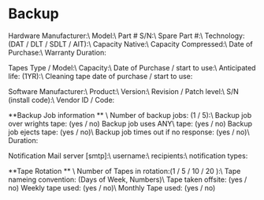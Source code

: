 # Backup

Hardware Manufacturer:\\
Model:\\
Part # S/N:\\
Spare Part #:\\
Technology: (DAT / DLT / SDLT / AIT):\\
Capacity Native:\\
Capacity Compressed:\\
Date of Purchase:\\
Warranty Duration:

Tapes Type / Model:\\
Capacity:\\
Date of Purchase / start to use:\\
Anticipated life: (1YR):\\
Cleaning tape date of purchase / start to use:

Software Manufacturer:\\
Product:\\
Version:\\
Revision / Patch level:\\
S/N (install code):\\
Vendor ID / Code:

**Backup Job information ** \\
Number of backup jobs: (1 / 5):\\
Backup job over wrights tape: (yes / no) Backup job uses ANY\\
tape: (yes / no) Backup job ejects tape: (yes / no)\\
Backup job times out if no response: (yes / no)\\
Duration:

Notification Mail server [smtp]:\\
username:\\
recipients:\\
notification types:

**Tape Rotation ** \\
Number of Tapes in rotation:(1 / 5 / 10 / 20 ):\\
Tape nameing convention: (Days of Week, Numbers)\\
Tape taken offsite: (yes / no) Weekly tape used: (yes / no)\\
Monthly Tape used: (yes / no)
